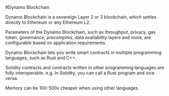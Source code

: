 #Dynamo Blockchain

Dynamo Blockchain is a sovereign Layer 2 or 3 blockchain, which settles directly to Ethereum or any Ethereum L2.

Parameters of the Dynamo Blockchain, such as throughput, privacy, gas token, governance, precompiles, data availability layers and more, are configurable based on application requirements.

Dynamo Blockchain lets you write smart contracts in multiple programming languages, such as Rust and C++.

Solidity contracts and contracts written in other programming languages are fully interoperable. e.g. In Solidity, you can call a Rust program and vice versa.

Memory can be 100-500x cheaper when using other languages.
